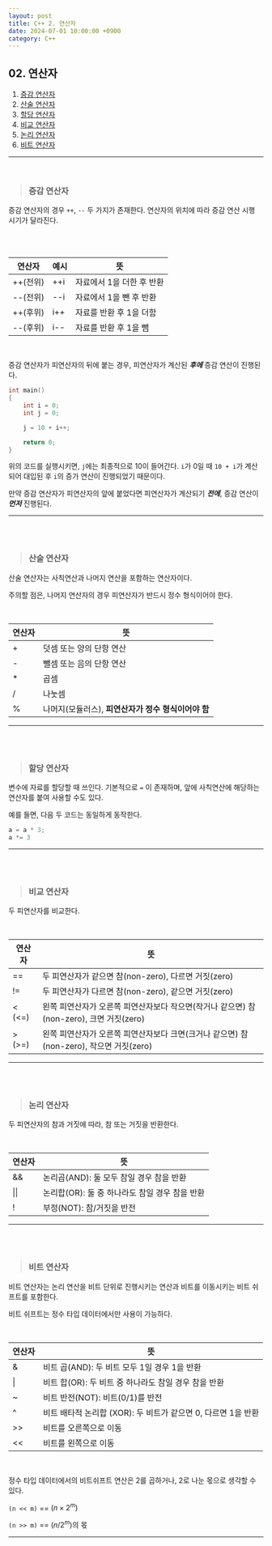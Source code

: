 ```yaml
---
layout: post
title: C++ 2. 연산자
date: 2024-07-01 10:00:00 +0900
category: C++
---
```


## 02. 연산자
1. [증감 연산자](#증감-연산자)
2. [산술 연산자](#산술-연산자)
3. [할당 연산자](#할당-연산자)
4. [비교 연산자](#비교-연산자)
5. [논리 연산자](#논리-연산자)
6. [비트 연산자](#비트-연산자)

---
<br>

>### 증감 연산자

증감 연산자의 경우 `++`, `--` 두 가지가 존재한다. 연산자의 위치에 따라 증감 연산 시행 시기가 달라진다.

<br><br>

|연산자|예시|뜻|
|---|---|---|
|++(전위)|++i|자료에서 1을 더한 후 반환|
|--(전위)|--i|자료에서 1을 뺀 후 반환|
|++(후위)|i++|자료를 반환 후 1을 더함|
|--(후위)|i--|자료를 반환 후 1을 뺌|

<br>


증감 연산자가 피연산자의 뒤에 붙는 경우, 피연산자가 계산된 ***후에*** 증감 연산이 진행된다.
```cpp
int main()
{
	int i = 0;
	int j = 0;

	j = 10 + i++;

	return 0;
}
```
위의 코드를 실행시키면, `j`에는 최종적으로 10이 들어간다. `i`가 0일 때 `10 + i`가 계산되어 대입된 후 `i`의 증가 연산이 진행되었기 때문이다.

만약 증감 연산자가 피연산자의 앞에 붙었다면 피연산자가 계산되기 ***전에***, 증감 연산이 ***먼저*** 진행된다.

---
<br><br>

>### 산술 연산자

산술 연산자는 사칙연산과 나머지 연산을 포함하는 연산자이다.

주의할 점은, 나머지 연산자의 경우 피연산자가 반드시 정수 형식이어야 한다.

<br>

|연산자|뜻|
|---|---|
|+|덧셈 또는 양의 단항 연산|
|-|뺄셈 또는 음의 단항 연산|
|*|곱셈|
|/|나눗셈|
|%|나머지(모듈러스), **피연산자가 정수 형식이어야 함**|

---
<br><br>

>### 할당 연산자

변수에 자료를 할당할 때 쓰인다. 기본적으로 `=` 이 존재하며, 앞에 사칙연산에 해당하는 연산자를 붙여 사용할 수도 있다.

예를 들면, 다음 두 코드는 동일하게 동작한다.

```cpp
a = a * 3;
a *= 3
```

---
<br><br>

>### 비교 연산자

두 피연산자를 비교한다.

<br>

|연산자|뜻|
|---|---|
|==|두 피연산자가 같으면 참(non-zero), 다르면 거짓(zero)|
|!=|두 피연산자가 다르면 참(non-zero), 같으면 거짓(zero)|
|< (<=)|왼쪽 피연산자가 오른쪽 피연산자보다 작으면(작거나 같으면) 참(non-zero), 크면 거짓(zero)|
|> (>=)|왼쪽 피연산자가 오른쪽 피연산자보다 크면(크거나 같으면) 참(non-zero), 작으면 거짓(zero)|

---
<br><br>



>### 논리 연산자

두 피연산자의 참과 거짓에 따라, 참 또는 거짓을 반환한다.

<br>

|연산자|뜻|
|---|---|
|&&|논리곱(AND): 둘 모두 참일 경우 참을 반환|
|\|\||논리합(OR): 둘 중 하나라도 참일 경우 참을 반환|
|!|부정(NOT): 참/거짓을 반전|

---
<br><br>


>### 비트 연산자

비트 연산자는 논리 연산을 비트 단위로 진행시키는 연산과 비트를 이동시키는 비트 쉬프트를 포함한다.

비트 쉬프트는 정수 타입 데이터에서만 사용이 가능하다.

<br>

|연산자|뜻|
|---|---|
|&|비트 곱(AND): 두 비트 모두 1일 경우 1을 반환|
|\||비트 합(OR): 두 비트 중 하나라도 참일 경우 참을 반환|
|~|비트 반전(NOT): 비트(0/1)를 반전|
|^|비트 배타적 논리합 (XOR): 두 비트가 같으면 0, 다르면 1을 반환|
|>>|비트를 오른쪽으로 이동|
|<<|비트를 왼쪽으로 이동|

<br>

정수 타입 데이터에서의 비트쉬프트 연산은 2를 곱하거나, 2로 나눈 몫으로 생각할 수 있다.

`(n << m)` == $(n \times 2^{m})$

`(n >> m)` == $(n / 2^{m})$의 몫

---